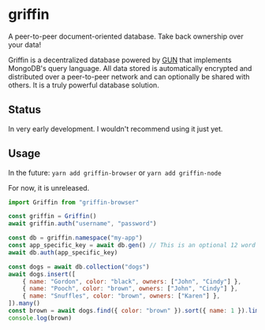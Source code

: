 # griffin

A peer-to-peer document-oriented database. Take back ownership over your data!

Griffin is a decentralized database powered by [GUN](https://github.com/amark/gun) that implements MongoDB's query language. All data stored is automatically encrypted and distributed over a peer-to-peer network and can optionally be shared with others. It is a truly powerful database solution.

## Status

In very early development. I wouldn't recommend using it just yet.

## Usage

In the future: `yarn add griffin-browser` or `yarn add griffin-node`

For now, it is unreleased.

```js
import Griffin from "griffin-browser"

const griffin = Griffin()
await griffin.auth("username", "password")

const db = griffin.namespace("my-app")
const app_specific_key = await db.gen() // This is an optional 12 word mnemonic generated by the user
await db.auth(app_specific_key)

const dogs = await db.collection("dogs")
await dogs.insert([
	{ name: "Gordon", color: "black", owners: ["John", "Cindy"] },
	{ name: "Pooch", color: "brown", owners: ["John", "Cindy"] },
	{ name: "Snuffles", color: "brown", owners: ["Karen"] },
]).many()
const brown = await dogs.find({ color: "brown" }).sort({ name: 1 }).limit(10).many()
console.log(brown)
```
